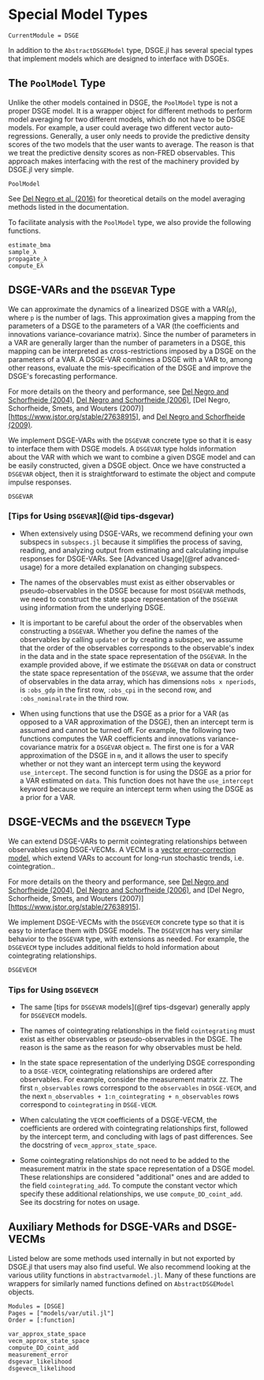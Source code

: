 # Special Model Types

```@meta
CurrentModule = DSGE
```

In addition to the `AbstractDSGEModel` type, DSGE.jl has several special types that implement
models which are designed to interface with DSGEs.

## The `PoolModel` Type
Unlike the other models contained in DSGE, the `PoolModel` type is not a proper DSGE model.
It is a wrapper object for different methods to perform model averaging for two different models,
which do not have to be DSGE models.
For example, a user could average two different vector auto-regressions.
Generally, a user only needs to provide the predictive density scores
of the two models that the user wants to average. The reason is that we
treat the predictive density scores as non-FRED observables. This approach
makes interfacing with the rest of the machinery provided by DSGE.jl very simple.

```@docs
PoolModel
```

See [Del Negro et al. (2016)](https://www.sciencedirect.com/science/article/pii/S0304407616300094#f000005) for theoretical details on the model averaging methods listed in the documentation.

To facilitate analysis with the `PoolModel` type, we also provide the following functions.
```@docs
estimate_bma
sample_λ
propagate_λ
compute_Eλ
```

## DSGE-VARs and the `DSGEVAR` Type

We can approximate the dynamics of a linearized DSGE with a VAR(``p``), where ``p`` is the
number of lags. This approximation gives a mapping from the parameters of a DSGE
to the parameters of a VAR (the coefficients and innovations variance-covariance matrix).
Since the number of parameters in a VAR are generally larger than the number of
parameters in a DSGE, this mapping can be interpreted as cross-restrictions
imposed by a DSGE on the parameters of a VAR. A DSGE-VAR combines a DSGE with a VAR
to, among other reasons, evaluate the mis-specification of the DSGE and improve
the DSGE's forecasting performance.

For more details on the theory and performance, see
[Del Negro and Schorfheide (2004)](https://onlinelibrary.wiley.com/doi/full/10.1111/j.1468-2354.2004.00139.x),
[Del Negro and Schorfheide (2006)](https://www.newyorkfed.org/medialibrary/media/research/economists/delnegro/erq206_delnegro.pdf),
[Del Negro, Schorfheide, Smets, and Wouters (2007)][https://www.jstor.org/stable/27638915], and
[Del Negro and Schorfheide (2009)](https://www.aeaweb.org/articles?id=10.1257/aer.99.4.1415).

We implement DSGE-VARs with the `DSGEVAR` concrete type so that it is easy to interface them with DSGE models. A `DSGEVAR` type
holds information about the VAR with which we want to combine a given DSGE model and can be easily constructed, given a DSGE object. Once we have constructed a `DSGEVAR` object, then it is straightforward to estimate the object and compute impulse responses.

```@docs
DSGEVAR
```

### [Tips for Using `DSGEVAR`](@id tips-dsgevar)

* When extensively using DSGE-VARs, we recommend defining your own subspecs in
  `subspecs.jl` because it simplifies the process of saving, reading, and analyzing
  output from estimating and calculating impulse responses for DSGE-VARs.
  See [Advanced Usage](@ref advanced-usage) for a more detailed explanation on changing subspecs.

* The names of the observables must exist as either observables
  or pseudo-observables in the DSGE because for most
  `DSGEVAR` methods, we need to construct the state space
  representation of the `DSGEVAR` using information from
  the underlying DSGE.

* It is important to be careful about the order of the
  observables when constructing a `DSGEVAR`. Whether you define
  the names of the observables by calling `update!` or
  by creating a subspec, we assume that the order of the observables
  corresponds to the observable's index in the data and
  in the state space representation of the `DSGEVAR`. In the example
  provided above, if we estimate the `DSGEVAR` on data
  or construct the state space representation of the `DSGEVAR`,
  we assume that the order of observables in the data array,
  which has dimensions `nobs x nperiods`, is `:obs_gdp`
  in the first row, `:obs_cpi` in the second row, and
  `:obs_nominalrate` in the third row.

* When using functions that use the DSGE as a prior for a VAR (as opposed to
  a VAR approximation of the DSGE), then an intercept term is assumed and cannot
  be turned off. For example, the following two functions computes the VAR coefficients
  and innovations variance-covariance matrix for a `DSGEVAR` object `m`.
  The first one is for a VAR approximation of the DSGE in `m`,
  and it allows the user to specify whether or not they want an intercept term
  using the keyword `use_intercept`. The second function is for using the DSGE
  as a prior for a VAR estimated on `data`. This function does not have the
  `use_intercept` keyword because we require an intercept term when using
  the DSGE as a prior for a VAR.

## DSGE-VECMs and the `DSGEVECM` Type

We can extend DSGE-VARs to permit cointegrating relationships between observables
using DSGE-VECMs. A VECM is a [vector error-correction model](https://en.wikipedia.org/wiki/Error_correction_model),
which extend VARs to account for long-run stochastic trends, i.e. cointegration..

For more details on the theory and performance, see
[Del Negro and Schorfheide (2004)](https://onlinelibrary.wiley.com/doi/full/10.1111/j.1468-2354.2004.00139.x),
[Del Negro and Schorfheide (2006)](https://www.newyorkfed.org/medialibrary/media/research/economists/delnegro/erq206_delnegro.pdf), and
[Del Negro, Schorfheide, Smets, and Wouters (2007)][https://www.jstor.org/stable/27638915].

We implement DSGE-VECMs with the `DSGEVECM` concrete type so that it is easy to interface them with DSGE models. The `DSGEVECM`
has very similar behavior to the `DSGEVAR` type, with extensions as needed. For example, the `DSGEVECM` type includes additional fields
to hold information about cointegrating relationships.

```@docs
DSGEVECM
```

### Tips for Using `DSGEVECM`

* The same [tips for `DSGEVAR` models](@ref tips-dsgevar) generally apply for `DSGEVECM` models.

* The names of cointegrating relationships in the field `cointegrating`
  must exist as either observables or pseudo-observables in the DSGE. The reason is
  the same as the reason for why observables must be held.

* In the state space representation of the underlying DSGE corresponding to
  a `DSGE-VECM`, cointegrating relationships are ordered after observables. For example,
  consider the measurement matrix `ZZ`. The first `n_observables` rows correspond to
  the `observables` in `DSGE-VECM`, and the next
  `n_observables + 1:n_cointegrating + n_observables` rows correspond to
  `cointegrating` in `DSGE-VECM`.

* When calculating the `VECM` coefficients of a DSGE-VECM,
  the coefficients are ordered with cointegrating relationships first, followed by
  the intercept term, and concluding with lags of past differences. See the
  docstring of `vecm_approx_state_space`.

* Some cointegrating relationships do not need to be added to the measurement matrix
  in the state space representation of a DSGE model. These relationships are considered
  "additional" ones and are added to the field `cointegrating_add`. To compute the constant
  vector which specify these additional relationships, we use `compute_DD_coint_add`.
  See its docstring for notes on usage.

## Auxiliary Methods for DSGE-VARs and DSGE-VECMs
Listed below are some methods used internally in but not exported by DSGE.jl
that users may also find useful. We also recommend looking at the various utility
functions in `abstractvarmodel.jl`. Many of these functions are wrappers for similarly
named functions defined on `AbstractDSGEModel` objects.

```@autodocs
Modules = [DSGE]
Pages = ["models/var/util.jl"]
Order = [:function]
```
```@docs
var_approx_state_space
vecm_approx_state_space
compute_DD_coint_add
measurement_error
dsgevar_likelihood
dsgevecm_likelihood
```
